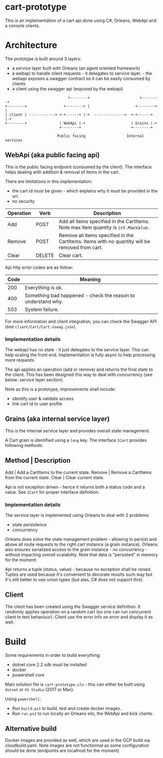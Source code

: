 # cart-prototype
This is an implementation of a cart api done using C#, Orleans, WebApi and a console clients.

# Architecture
The prototype is built around 3 layers:
* a service layer built with Orleans (an agent oriented framework)
* a webapi to handle client requests - it delegates to service layer. - the webapi exposes a swagger contract so it can be easily consumed by clients
* a client using the swagger api (exposed by the webapi) 

````                     
                             +--------+                       +--------+           
+--------+                 +--------+ |                     +--------+ | 
| client | ------------> +-+------+ |-+  -------------->  +-+------+ |-+
+--------+               | WebApi |-+                     | Grains |-+               
                         +--------+                       +--------+      
        
                        Public facing                   Internal services
````

## WebApi (aka public facing api)
This is the public facing endpoint (consumed by the client). The interface helps dealing with addition & removal of items in the cart.

There are limitations in this implementation: 
* the cart id *must* be given - which explains why it must be provided in the uri.
* no security

Operation | Verb   | Description
----------|--------|-------------
Add       | POST   | Add all items specified in the CartItems. Note max item quantity is `int.MaxValue`.
Remove    | POST   | Remove all items specified in the CartItems. Items with no quantity will be removed from cart.
Clear     | DELETE | Clear cart.


Api http error codes are as follow:

Code | Meaning
-----|--------
200  | Everything is ok.
400  | Something bad happened - check the reason to understand why.
503  | System failure.


For more information and client integration, you can check the Swagger API (see `client/Cart/Cart.nswag.json`).

### Implementation details
The webapi has no state - it just delegates to the service layer. This can help scaling the front end. Implementation is fully async to help processing more requests.

The api applies an operation (add or remove) and returns the final state to the client. This has been designed this way to deal with concurrency (see below: service layer section).

Note as this is a prototype, improvements shall include:
* identify user & validate access
* link cart id to user profile

## Grains (aka internal service layer)
This is the internal service layer and provides overall state management.

A Cart grain is identified using a `long` key. The interface `ICart` provides following methods:

Method | Description
--------------------
Add    | Add a CartItems to the current state.
Remove | Remove a CartItems from the current state.
Clear  | Clear current state.

Api is *not* exception driven - hence it returns both a status code and a value. See `ICart` for proper interface definition.

### Implementation details
The service layer is implemented using Orleans to deal with 2 problems:
- state persistence
- concurrency

Orleans does solve the state management problem - allowing to persist and above all route requests to the right cart instance (a grain instance).
Orleans also ensures serialized access to the grain instance - no concurrency - without impacting overall scalability.
Note that data is "persisted" in memory for the moment.

Api returns a tuple (status, value) - because no exception shall be raised. Tuples are used because it's convenient to decorate results such way but it's still better to use union types (but alas, C# does not support this).


## Client
The client has been created using the Swagger service definition. It randomly applies operation on a random cart (so one can run concurrent client to test behaviour). Client use the error info on error and display it as well.

# Build
Some requirements in order to build everything:
* dotnet core 2.2 sdk must be installed
* docker
* powershell core

Main solution file is `cart-prototype.sln` - this can either be built using `dotnet` or `VS Studio` (2017 or Mac).

Using `powershell`:
* Run `build.ps1` to build, test and create docker images.
* Run `run.ps1` to run locally an Orleans silo, the WebApi and kick clients.

## Alternative build
Docker images are provided as well, which are used in the GCP build via cloudbuild.yaml.
Note images are not functionnal as some configuration should be done (endpoints are localhost for the moment).